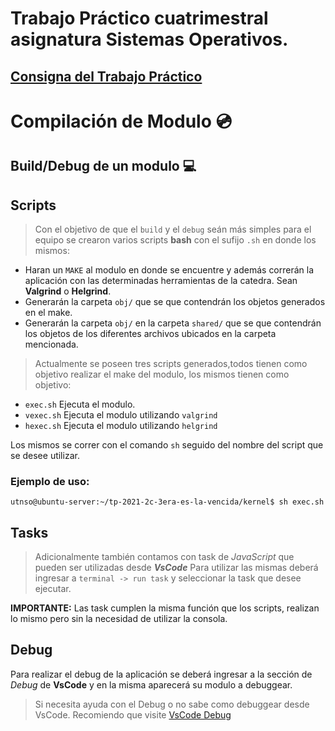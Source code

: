 # Trabajo Práctico cuatrimestral asignatura Sistemas Operativos.

## [Consigna del Trabajo Práctico](https://docs.google.com/document/d/1BDpr5lfzOAqmOOgcAVg6rUqvMPUfCpMSz1u1J_Vjtac/edit)

# Compilación de Modulo 💿

## Build/Debug de un modulo 💻

## Scripts
> Con el objetivo de que el `build` y el `debug` seán más simples para el equipo se crearon varios scripts **bash** con el sufijo `.sh` en donde los mismos:
* Haran un `MAKE` al modulo en donde se encuentre y además correrán la aplicación con las determinadas herramientas de la catedra. Sean **Valgrind** o **Helgrind**.
* Generarán la carpeta `obj/` que se que contendrán los objetos generados en el make.
* Generarán la carpeta `obj/` en la carpeta `shared/` que se que contendrán los objetos de los diferentes archivos ubicados en la carpeta mencionada.

> Actualmente se poseen tres scripts generados,todos tienen como objetivo realizar el make del modulo, los mismos tienen como objetivo:
- `exec.sh`  Ejecuta el modulo.
- `vexec.sh` Ejecuta el modulo utilizando `valgrind`
- `hexec.sh` Ejecuta el modulo utilizando `helgrind`

Los mismos se correr con el comando `sh` seguido del nombre del script que se desee utilizar.

### Ejemplo de uso:
```
utnso@ubuntu-server:~/tp-2021-2c-3era-es-la-vencida/kernel$ sh exec.sh
```

## Tasks
> Adicionalmente también contamos con task de *JavaScript* que pueden ser utilizadas desde ***VsCode***
Para utilizar las mismas deberá ingresar a `terminal -> run task` y seleccionar la task que desee ejecutar.

**IMPORTANTE:** Las task cumplen la misma función que los scripts, realizan lo mismo pero sin la necesidad de utilizar la consola.

## Debug
Para realizar el debug de la aplicación se deberá ingresar a la sección de *Debug* de **VsCode** y en la misma aparecerá su modulo a debuggear.

> Si necesita ayuda con el Debug o no sabe como debuggear desde VsCode. Recomiendo que visite [VsCode Debug](https://code.visualstudio.com/docs/editor/debugging)
  
